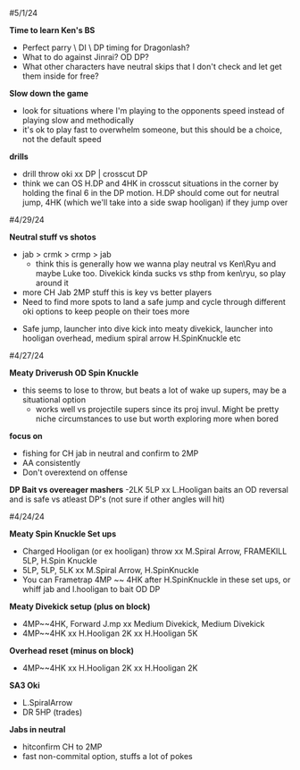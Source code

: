 #5/1/24

**Time to learn Ken's BS**
- Perfect parry \ DI \ DP timing for Dragonlash?
- What to do against Jinrai?  OD DP?
- What other characters have neutral skips that I don't check and let get them inside for free?

**Slow down the game**
- look for situations where I'm playing to the opponents speed instead of playing slow and methodically
- it's ok to play fast to overwhelm someone, but this should be a choice, not the default speed

**drills**
- drill throw oki xx DP | crosscut DP
- think we can OS H.DP and 4HK in crosscut situations in the corner by holding the final 6 in the DP motion.  H.DP should come out for neutral jump, 4HK (which we'll take into a side swap hooligan) if they jump over

#4/29/24

**Neutral stuff vs shotos**
- jab > crmk > crmp > jab
  * think this is generally how we wanna play neutral vs Ken\Ryu and maybe Luke too.  Divekick kinda sucks vs sthp from ken\ryu, so play around it
 - more CH Jab 2MP stuff this is key vs better players
 - Need to find more spots to land a safe jump and cycle through different oki options to keep people on their toes more
  * Safe jump, launcher into dive kick into meaty divekick, launcher into hooligan overhead, medium spiral arrow H.SpinKnuckle etc

#4/27/24

**Meaty Driverush OD Spin Knuckle**
- this seems to lose to throw, but beats a lot of wake up supers, may be a situational option
  * works well vs projectile supers since its proj invul.  Might be pretty niche circumstances to use but worth exploring more when bored

**focus on**
- fishing for CH jab in neutral and confirm to 2MP 
- AA consistently
- Don't overextend on offense

**DP Bait vs overeager mashers**
  -2LK 5LP xx L.Hooligan baits an OD reversal and is safe vs atleast DP's (not sure if other angles will hit)

#4/24/24

**Meaty Spin Knuckle Set ups**
- Charged Hooligan (or ex hooligan) throw xx M.Spiral Arrow, FRAMEKILL 5LP, H.Spin Knuckle
- 5LP, 5LP, 5LK xx M.Spiral Arrow, H.SpinKnuckle
- You can Frametrap 4MP ~~ 4HK after H.SpinKnuckle in these set ups, or whiff jab and l.hooligan to bait OD DP

**Meaty Divekick setup (plus on block)**
- 4MP~~4HK, Forward J.mp xx Medium Divekick, Medium Divekick
- 4MP~~4HK xx H.Hooligan 2K xx H.Hooligan 5K

**Overhead reset (minus on block)**
- 4MP~~4HK xx H.Hooligan 2K xx H.Hooligan 2K

**SA3 Oki**
- L.SpiralArrow
- DR 5HP (trades)

**Jabs in neutral**
- hitconfirm CH to 2MP
- fast non-commital option, stuffs a lot of pokes
